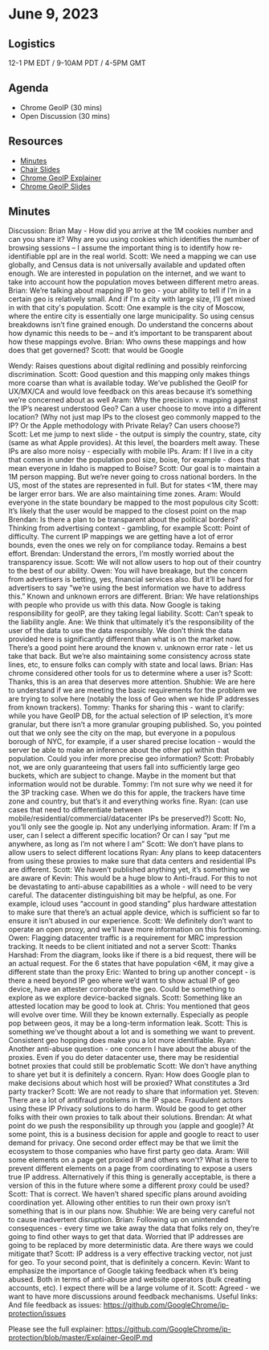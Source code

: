 # June 9, 2023

## Logistics

12-1 PM EDT / 9-10AM PDT / 4-5PM GMT

## Agenda

* Chrome GeoIP (30 mins)
* Open Discussion (30 mins)

## Resources

* [Minutes](https://docs.google.com/document/d/1GaVSYo_815aG5izRGmwLZTl8wbbOun2FiXCGH6FbG-Q/edit?usp=sharing)
* [Chair Slides](https://docs.google.com/presentation/d/1BJa0uh-wwfmRH_qugO2b9r_VIEf9l0Uzj5vr23YYhcY/edit?usp=sharing&resourcekey=0-iaeeQvkc2X2PV-P30BKK0g)
* [Chrome GeoIP Explainer](https://github.com/GoogleChrome/ip-protection/blob/master/Explainer-GeoIP.md)
* [Chrome GeoIP Slides](https://docs.google.com/presentation/d/17X0U1eszO-RjvbgA4z809lYd9mFF94PdDyUGBlRrEAo/edit?usp=sharing)

## Minutes

Discussion:
Brian May - How did you arrive at the 1M cookies number and can you share it? Why are you using cookies which identifies the number of browsing sessions – I assume the important thing is to identify how re-identifiable ppl are in the real world.
Scott: We need a mapping we can use globally, and Census data is not universally available and updated often enough. We are interested in population on the internet, and we want to take into account how the population moves between different metro areas.
Brian: We’re talking about mapping IP to geo - your ability to tell if I’m in a certain geo is relatively small. And if I’m a city with large size, I’ll get mixed in with that city's population.
Scott: One example is the city of Moscow, where the entire city is essentially one large municipality. So using census breakdowns isn’t fine grained enough. Do understand the concerns about how dynamic this needs to be – and it’s important to be transparent about how these mappings evolve.
Brian: Who owns these mappings and how does that get governed?
Scott: that would be Google

Wendy: Raises questions about digital redlining and possibly reinforcing discrimination. 
Scott: Good question and this mapping only makes things more coarse than what is available today. We’ve published the GeoIP for UX/MX/CA and would love feedback on this areas because it’s something we’re concerned about as well
Aram: Why the precision v. mapping against the IP’s nearest understood Geo? Can a user choose to move into a different location? (Why not just map IPs to the closest geo commonly mapped to the IP? Or the Apple methodology with Private Relay? Can users choose?)
Scott: Let me jump to next slide - the output is simply the country, state, city (same as what Apple provides). At this level, the boarders melt away. These IPs are also more noisy - especially with mobile IPs.
Aram: If I live in a city that comes in under the population pool size, boise, for example - does that mean everyone in Idaho is mapped to Boise?
Scott: Our goal is to maintain a 1M person mapping. But we’re never going to cross national borders. In the US, most of the states are represented in full. But for states <1M, there may be larger error bars. We are also maintaining time zones.
Aram: Would everyone in the state boundary be mapped to the most populous city
Scott: It’s likely that the user would be mapped to the closest point on the map
Brendan: Is there a plan to be transparent about the political borders? Thinking from advertising context - gambling, for example
Scott: Point of difficulty. The current IP mappings we are getting have a lot of error bounds, even the ones we rely on for compliance today. Remains a best effort.
Brendan: Understand the errors, I’m mostly worried about the transparency issue.
Scott: We will not allow users to hop out of their country to the best of our ability.
Owen: You will have breakage, but the concern from advertisers is betting, yes, financial services also. But it’ll be hard for advertisers to say “we’re using the best information we have to address this.” Known and unknown errors are different.
Brian: We have relationships with people who provide us with this data. Now Google is taking responsibility for geoIP, are they taking legal liability. 
Scott: Can’t speak to the liability angle.
Ane: We think that ultimately it’s the responsibility of the user of the data to use the data responsibly. We don’t think the data provided here is significantly different than what is on the market now. There’s a good point here around the known v. unknown error rate - let us take that back. But we’re also maintaining some consistency across state lines, etc, to ensure folks can comply with state and local laws.
Brian: Has chrome considered other tools for us to determine where a user is?
Scott: Thanks, this is an area that deserves more attention.
Shubhie: We are here to understand if we are meeting the basic requirements for the problem we are trying to solve here (notably the loss of Geo when we hide IP addresses from known trackers).
Tommy: Thanks for sharing this - want to clarify: while you have GeoIP DB, for the actual selection of IP selection, it’s more granular, but there isn’t a more granular grouping published. So, you pointed out that we only see the city on the map, but everyone in a populous borough of NYC, for example, if a user shared precise location  - would the server be able to make an inference about the other ppl within that population. Could you infer more precise geo information?
Scott: Probably not, we are only guaranteeing that users fall into sufficiently large geo buckets, which are subject to change. Maybe in the moment but that information would not be durable.
Tommy: I’m not sure why we need it for the 3P tracking case. When we do this for apple, the trackers have time zone and country, but that’s it and everything works fine.
Ryan: (can use cases that need to differentiate between mobile/residential/commercial/datacenter IPs be preserved?)
Scott: No, you’ll only see the google ip. Not any underlying information.
Aram: If I’m a user, can I select a different specific location? Or can I say “put me anywhere, as long as I’m not where I am”
Scott: We don’t have plans to allow users to select different locations
Ryan: Any plans to keep datacenters from using these proxies to make sure that data centers and residential IPs are different.
Scott: We haven’t published anything yet, it’s something we are aware of
Kevin: This would be a huge blow to Anti-fraud. For this to not be devastating to anti-abuse capabilities as a whole - will need to be very careful. The datacenter distinguishing bit may be helpful, as one. For example, icloud uses “account in good standing” plus hardware attestation to make sure that there’s an actual apple device, which is sufficient so far to ensure it isn’t abused in our experience.
Scott: We definitely don’t want to operate an open proxy, and we’ll have more information on this forthcoming.
Owen: Flagging datacenter traffic is a requirement for MRC impression tracking. It needs to be client initiated and not a server
Scott: Thanks
Harshad: From the diagram, looks like if there is a bid request, there will be an actual request. For the 6 states that have population <6M, it may give a different state than the proxy
Eric: Wanted to bring up another concept - is there a need beyond IP geo where we’d want to show actual IP of geo device, have an attester corroborate the geo. Could be something to explore as we explore device-backed signals.
Scott: Something like an attested location may be good to look at.
Chris: You mentioned that geos will evolve over time. Will they be known externally. Especially as people pop between geos, it may be a long-term information leak.
Scott: This is something we’ve thought about a lot and is something we want to prevent. Consistent geo hopping does make you a lot more identifiable.
Ryan: Another anti-abuse question - one concern I have about the abuse of the proxies. Even if you do deter datacenter use, there may be residential botnet proxies that could still be problematic
Scott: We don’t have anything to share yet but it is definitely a concern.
Ryan: How does Google plan to make decisions about which host will be proxied? What constitutes a 3rd party tracker?
Scott: We are not ready to share that information yet.
Steven: There are a lot of antifraud problems in the IP space. Fraudulent actors using these IP Privacy solutions to do harm. Would be good to get other folks with their own proxies to talk about their solutions.
Brendan: At what point do we push the responsibility up through you (apple and google)? At some point, this is a business decision for apple and google to react to user demand for privacy. One second order effect may be that we limit the ecosystem to those companies who have first party geo data.
Aram: Will some elements on a page get proxied IP and others won't? What is there to prevent different elements on a page from coordinating to expose a users true IP address. Alternatively if this thing is generally acceptable, is there a version of this in the future where some a different proxy could be used?
Scott: That is correct. We haven’t shared specific plans around avoiding coordination yet. Allowing other entities to run their own proxy isn’t something that is in our plans now.
Shubhie: We are being very careful not to cause inadvertent disruption.
Brian: Following up on unintended consequences - every time we take away the data that folks rely on, they’re going to find other ways to get that data. Worried that IP addresses are going to be replaced by more deterministic data. Are there ways we could mitigate that?
Scott: IP address is a very effective tracking vector, not just for geo. To your second point, that is definitely a concern.
Kevin: Want to emphasize the importance of Google taking feedback when it’s being abused. Both in terms of anti-abuse and website operators (bulk creating accounts, etc). I expect there will be a large volume of it.
Scott: Agreed - we want to have more discussions around feedback mechanisms.
Useful links:
And file feedback as issues: https://github.com/GoogleChrome/ip-protection/issues

Please see the full explainer: https://github.com/GoogleChrome/ip-protection/blob/master/Explainer-GeoIP.md



